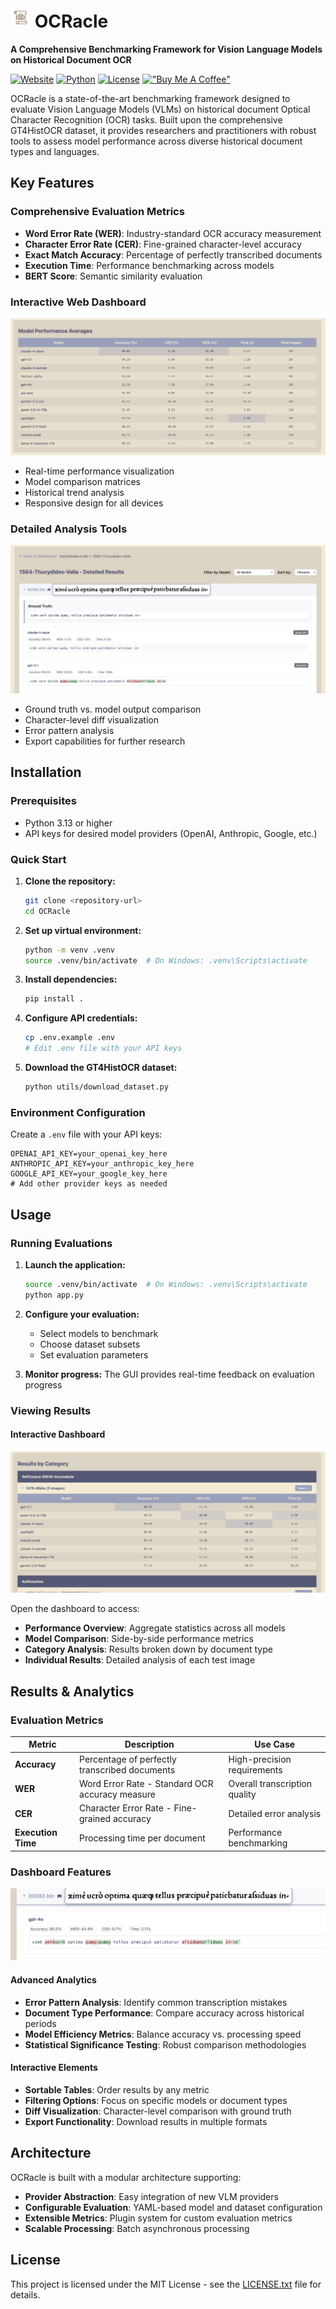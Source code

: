 # <img src="docs/ocracle.png" alt="OCRacle Logo" width="32" height="32"> OCRacle

**A Comprehensive Benchmarking Framework for Vision Language Models on Historical Document OCR**

[![Website](https://img.shields.io/badge/Website-OCRacle%20Dashboard-555879?style=flat&logo=web)](https://dassoo.github.io/OCRacle)
[![Python](https://img.shields.io/badge/Python-3.13+-blue.svg)](https://python.org)
[![License](https://img.shields.io/badge/License-MIT-green.svg)](LICENSE.txt)
[!["Buy Me A Coffee"](https://www.buymeacoffee.com/assets/img/custom_images/orange_img.png)](https://www.buymeacoffee.com/dassoo)

OCRacle is a state-of-the-art benchmarking framework designed to evaluate Vision Language Models (VLMs) on historical document Optical Character Recognition (OCR) tasks. Built upon the comprehensive GT4HistOCR dataset, it provides researchers and practitioners with robust tools to assess model performance across diverse historical document types and languages. 

## Key Features

### Comprehensive Evaluation Metrics
- **Word Error Rate (WER)**: Industry-standard OCR accuracy measurement
- **Character Error Rate (CER)**: Fine-grained character-level accuracy
- **Exact Match Accuracy**: Percentage of perfectly transcribed documents
- **Execution Time**: Performance benchmarking across models
- **BERT Score**: Semantic similarity evaluation

### Interactive Web Dashboard
![Dashboard Overview](docs/readme_pics/avgs.png)

- Real-time performance visualization
- Model comparison matrices
- Historical trend analysis
- Responsive design for all devices

### Detailed Analysis Tools
![Individual Analysis](docs/readme_pics/details.png)

- Ground truth vs. model output comparison
- Character-level diff visualization
- Error pattern analysis
- Export capabilities for further research

## Installation

### Prerequisites
- Python 3.13 or higher
- API keys for desired model providers (OpenAI, Anthropic, Google, etc.)

### Quick Start

1. **Clone the repository:**
   ```bash
   git clone <repository-url>
   cd OCRacle
   ```

2. **Set up virtual environment:**
   ```bash
   python -m venv .venv
   source .venv/bin/activate  # On Windows: .venv\Scripts\activate
   ```

3. **Install dependencies:**
   ```bash
   pip install .
   ```

4. **Configure API credentials:**
   ```bash
   cp .env.example .env
   # Edit .env file with your API keys
   ```

5. **Download the GT4HistOCR dataset:**
   ```bash
   python utils/download_dataset.py
   ```

### Environment Configuration

Create a `.env` file with your API keys:
```env
OPENAI_API_KEY=your_openai_key_here
ANTHROPIC_API_KEY=your_anthropic_key_here
GOOGLE_API_KEY=your_google_key_here
# Add other provider keys as needed
```

## Usage

### Running Evaluations

1. **Launch the application:**
   ```bash
   source .venv/bin/activate  # On Windows: .venv\Scripts\activate
   python app.py
   ```

2. **Configure your evaluation:**
   - Select models to benchmark
   - Choose dataset subsets
   - Set evaluation parameters

3. **Monitor progress:**
   The GUI provides real-time feedback on evaluation progress

### Viewing Results

#### Interactive Dashboard
![Categories View](docs/readme_pics/categories.png)

Open the dashboard to access:
- **Performance Overview**: Aggregate statistics across all models
- **Model Comparison**: Side-by-side performance metrics
- **Category Analysis**: Results broken down by document type
- **Individual Results**: Detailed analysis of each test image


## Results & Analytics

### Evaluation Metrics

| Metric | Description | Use Case |
|--------|-------------|----------|
| **Accuracy** | Percentage of perfectly transcribed documents | High-precision requirements |
| **WER** | Word Error Rate - Standard OCR accuracy measure | Overall transcription quality |
| **CER** | Character Error Rate - Fine-grained accuracy | Detailed error analysis |
| **Execution Time** | Processing time per document | Performance benchmarking |

### Dashboard Features

![Follow-up Analysis](docs/readme_pics/follow.png)

#### Advanced Analytics
- **Error Pattern Analysis**: Identify common transcription mistakes
- **Document Type Performance**: Compare accuracy across historical periods
- **Model Efficiency Metrics**: Balance accuracy vs. processing speed
- **Statistical Significance Testing**: Robust comparison methodologies

#### Interactive Elements
- **Sortable Tables**: Order results by any metric
- **Filtering Options**: Focus on specific models or document types
- **Diff Visualization**: Character-level comparison with ground truth
- **Export Functionality**: Download results in multiple formats

## Architecture

OCRacle is built with a modular architecture supporting:

- **Provider Abstraction**: Easy integration of new VLM providers
- **Configurable Evaluation**: YAML-based model and dataset configuration
- **Extensible Metrics**: Plugin system for custom evaluation metrics
- **Scalable Processing**: Batch asynchronous processing

## License

This project is licensed under the MIT License - see the [LICENSE.txt](LICENSE.txt) file for details.
